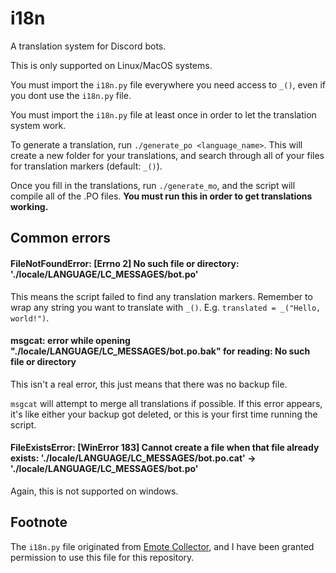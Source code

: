 # i18n
A translation system for Discord bots.

This is only supported on Linux/MacOS systems.

You must import the `i18n.py` file everywhere you need access to `_()`, even
if you dont use the `i18n.py` file.

You must import the `i18n.py` file at least once in order to let the
translation system work.

To generate a translation, run `./generate_po <language_name>`.
This will create a new folder for your translations, and search through
all of your files for translation markers (default: `_()`).

Once you fill in the translations, run `./generate_mo`, and the script will
compile all of the .PO files. **You must run this in order to get translations
working.**

## Common errors

#### FileNotFoundError: [Errno 2] No such file or directory: './locale/LANGUAGE/LC_MESSAGES/bot.po'
This means the script failed to find any translation markers. Remember to wrap
any string you want to translate with `_()`. E.g. `translated = _("Hello, world!")`.

#### msgcat: error while opening "./locale/LANGUAGE/LC_MESSAGES/bot.po.bak" for reading: No such file or directory
This isn't a real error, this just means that there was no backup file.

`msgcat` will attempt to merge all translations if possible. If this error appears,
it's like either your backup got deleted, or this is your first time running the script.

#### FileExistsError: [WinError 183] Cannot create a file when that file already exists: './locale/LANGUAGE/LC_MESSAGES/bot.po.cat' -> './locale/LANGUAGE/LC_MESSAGES/bot.po'
Again, this is not supported on windows.

## Footnote
The `i18n.py` file originated from [Emote Collector](https://github.com/EmoteBot/EmoteCollector/blob/master/emote_collector/utils/i18n.py), and I have been granted permission to use this file
for this repository.
